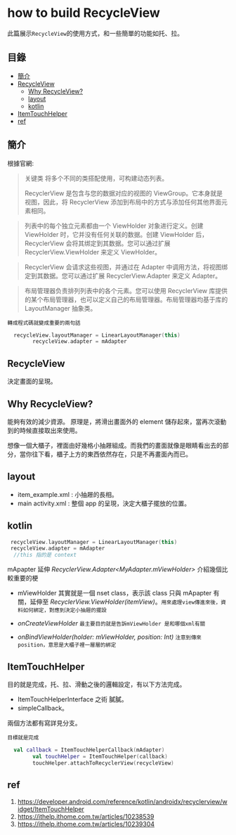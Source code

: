 # how to build RecycleView

此篇展示`RecycleView`的使用方式，和一些簡單的功能如托、拉。

## 目錄

- [簡介](#簡介)
- [RecycleView](#recycleview)
  - [Why RecycleView?](#why-recycleview)
  - [layout](#layout)
  - [kotlin](#kotlin)
- [ItemTouchHelper](#itemtouchhelper)
- [ref](#ref)

## 簡介

根據官網:

> 关键类
> 将多个不同的类搭配使用，可构建动态列表。
>
> RecyclerView 是包含与您的数据对应的视图的 ViewGroup。它本身就是视图，因此，将 RecyclerView 添加到布局中的方式与添加任何其他界面元素相同。

> 列表中的每个独立元素都由一个 ViewHolder 对象进行定义。创建 ViewHolder 时，它并没有任何关联的数据。创建 ViewHolder 后，RecyclerView 会将其绑定到其数据。您可以通过扩展 RecyclerView.ViewHolder 来定义 ViewHolder。

> RecyclerView 会请求这些视图，并通过在 Adapter 中调用方法，将视图绑定到其数据。您可以通过扩展 RecyclerView.Adapter 来定义 Adapter。

> 布局管理器负责排列列表中的各个元素。您可以使用 RecyclerView 库提供的某个布局管理器，也可以定义自己的布局管理器。布局管理器均基于库的 LayoutManager 抽象类。

`轉成程式碼就變成重要的兩句話`

```kotlin
  recycleView.layoutManager = LinearLayoutManager(this)
        recycleView.adapter = mAdapter
```

## RecycleView

決定畫面的呈現。

## Why RecycleView?

能夠有效的減少資源。
原理是，將滑出畫面外的 element 儲存起來，當再次滾動到的時候直接取出來使用。

想像一個大櫃子，裡面由好幾格小抽屜組成。而我們的畫面就像是眼睛看出去的部分，當你往下看，櫃子上方的東西依然存在，只是不再畫面內而已。

## layout

- item_example.xml : 小抽屜的長相。
- main activity.xml : 整個 app 的呈現，決定大櫃子擺放的位置。

## kotlin

```kotlin
 recycleView.layoutManager = LinearLayoutManager(this)
 recycleView.adapter = mAdapter
  //this 指的是 context
```

mApapter 延伸 _RecyclerView.Adapter<MyAdapter.mViewHolder>_ 介紹幾個比較重要的梗

- mViewHolder 其實就是一個 nset class，表示該 class 只與 mApapter 有關，延伸至 _RecyclerView.ViewHolder(itemView)_。`用來處理view傳進來後，資料如何綁定，對應到決定小抽屜的擺設`

- _onCreateViewHolder_ `最主要目的就是告訴mViewHolder 是和哪個xml有關`
- _onBindViewHolder(holder: mViewHolder, position: Int)_ `注意到傳來position，意思是大櫃子裡一層層的綁定`

## ItemTouchHelper

目的就是完成，托、拉、滑動之後的邏輯設定，有以下方法完成。

- ItemTouchHelperInterface 之術 膩膩。
- simpleCallback。

兩個方法都有寫詳見分支。

`目標就是完成`

```kotlin
  val callback = ItemTouchHelperCallback(mAdapter)
        val touchHelper = ItemTouchHelper(callback)
        touchHelper.attachToRecyclerView(recycleView)
```

## ref
1. https://developer.android.com/reference/kotlin/androidx/recyclerview/widget/ItemTouchHelper
2. https://ithelp.ithome.com.tw/articles/10238539
3. https://ithelp.ithome.com.tw/articles/10239304
